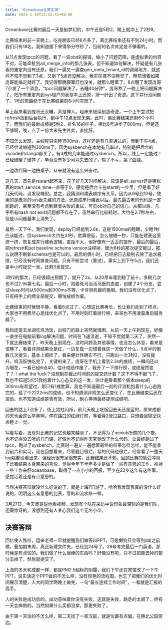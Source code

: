 ```yaml
---
title: "Oceanbase比赛实录"
date: 2024-1-10T12:32:41+08:00
---
```

Oceanbase比赛的最后一天是挺梦幻的，中午还是5秒2，晚上就冲上了2秒9。

比赛结束的前一天晚上，吃完晚饭已经8点多了，离比赛结束还有不到24小时。而我们只有18名，我知道接下来得争分夺秒了，目前的名次肯定是不够看的。

从11点发现tpcc的问题，看了一波obd的报错，缩小了问题范围，是虚拟表的内容不对，可能牵扯到all_merge_info的那几张表，但不知道如何解决，怀疑是有几张表的重定向没有还原。我们一遍又一遍查gen_meta_tenant_id的调用地方，就这样不知不觉到了3点，又到了5点还没解决。我实在撑不住睡觉了，睡前想着如果庞哥能搞定就好了。我记得那晚寝室灯也没关，就那么睡着了。8点醒了发现庞哥7点发了一个消息，“tpcc问题解决了，去睡40分钟”，庞哥熬了一晚上把问题解决了，把所有重定向到sys租户的表基本上还原，肝一肝出了奇迹。这下并行没问题了。1号的思路终于在比赛结束前6小时实现了。

早上起来看到庞哥还没睡，真是神人。起床来继续创造奇迹，一个上午尝试把refresh放到后台执行，到中午12点发现无果。此时，离比赛结束还剩6个小时了，而我们的最新成绩是5秒2，排名16的样子，相比6号进步了800ms，但是还不够啊，唉，点了一份大米先生外卖，直接肝。

不知怎么发现，主线程只需睡1500ms，这样还是有几率通过的，而到下午4点，已经尝试缩短到300ms了，因为sysbench在本地有几率过，特别是把后台的vscode和clangd都关了，有3成的几率能通过sysbench，所以，线上一定能过！已经破罐子破摔了，毕竟没有多少可以失去的了，输了不亏，赢了血赚。

一边改代码一边拍桌子，从来就没有这么兴奋过。

这几天，首先是restart起不来，花了好几天时间解决，应该是all_server还是哪张表的start_service_time一直等于0，感觉是后台卡在start的一步里，但是看了好几天代码，没发现端倪。总之，我猜测和建表顺序有关系，因为从9号到10号，使用的是庞哥的sys表先建的方法，还原成串行建表以后，最先最古老的代码是一定能跑的，甚至没有考虑到建表失败的重试，可见ob对自己的信心。从那以后，几乎所有hash not exist问题都不存在了，虽然串行比较耗时，大约在2.7秒左右，但是小问题基本上消失了。

最后一天下午，我们发现，deploy已经能到3.6s，这是1500ms的睡眠，少睡1秒应该能过，但sysbench大约在31秒，胜算很低，怎么缩短一秒，只能在建表这里挤一挤，恢复成并行建表逻辑，差距不大，但好像有一丢丢的提升，最后的最后，把refresh和set baseline schema version注释掉，因为6秒的那次提交能过，那么说明不刷新schema也是可以的。最后的俩小时，已经把日志级别去除了追求极限，已经没有时间排查问题，只有不断尝试（重试）。事实上到下午5点，我们还是半小时提交一发，还剩3发提交。

3秒2的那次，已经很超出预期了，提升了2s，从20吊车尾到稳了前十。多刷几次也不过2.9s第七名。最后一小时，抱着死马当活马医的态度，创建了4个分支，尝试sleep时间从500ms到300ms不等，卡评测机器的极限。我们没有优化点了，只有把手上的牌全部提交，哪怕成绩作废。

比赛结束的时候很平静，看着6点过了，心想这比赛再长，也让我们走到了终点，大家也不用费尽心思找优化点了，不用时刻盯着排行榜，来哥也不用凌晨重启服务器了。

我和庞哥去龙湖吃鸡汤饭，出校门的路上突然就很困，从前一天上午到现在，好像一直坐在电脑前看log解决问题，时间在飞速流逝，不知不觉就第二天了，突然一下就比赛结束了，昨天晚上到现在，没时间顾及其他事情，也没怎么休息，看来是该睡了，看着评测结果全是红，一边复盘一边想着我这一天做了什么。5点半的倒数几次提交，基本上都挂了。看来健壮性确实不行，只跑出一次3秒2，没有提升。鸡汤饭快吃完了，关键的来了，庞哥在手机上看到2.3s的成绩，一瞬间还以为眼花，一看已经6点40，估计成绩作废了，我开了一下排行榜，成绩居然变了？！what the fuck？没想到在截止时间前的提交还计数？这下不得不起飞了，我也不知道5点51我抱着什么心态交的这一发，估计是看着那个版本sleep的300ms有希望过，那只有1成胜算，我也不知道最后一刻的评测机抱着什么心态跑完的，给了个2222ms的成绩，也不知道测评榜怎么还变化了，在比赛结束后还在滚动。也不知道成绩是否有效，所以，耐心等待最终提测成绩吧。

回去的路上7点多了，街上霓虹闪烁，前几天晚上吃饭回去天还是蓝的，原来成都的天也会这么早黑啊。停在路口的红绿灯前，等着蓉2驶过路口，只想着回寝室快点睡上一觉。

写着写着，发现对比赛的记忆也越来越淡了，不记得为了miniob所熬的几个夜，也不记得没去听的几门课，好像也不记得昨天究竟改了什么代码，让最终跑过了tpcc，跑过了sysbench。比赛时一遍又一遍想着最终的结果怎样怎样，能不能拿到前六和实习，现在回想看来，尽管题目很烂，写的代码也很烂，经常看了一整天log啥都没看出来，但经历很充足很充实，比赛结果还不赖，回顾比赛的感受冲淡了比赛结果本身带来的喜悦。觉得今年下半年多少是做了一些有意思的工作，推掉一些工作来肝oceanbase，取得了一点小小的回报，至少在22岁这年有这件事，感觉活着还是有点意思的。

当然决赛答辩就没什么好说的了，就是上海7日游了。哈哈我发现我真的没什么好说的。明明这么有意思的比赛，写的和流水账一样。



3月27日，今天庞哥说他看视频，发现有个队在采访中说印象最深刻的是我们队，还蛮惊讶的，没想到还有人关心我们这个无名小卒。

## 决赛答辩
回忆使人憔悴，运来老师一早就提醒我们做答辩PPT，可是懒狗只会等到ddl之前做。叠加期末周，真正新建文件夹，已经到24号了。29号考完最后一门英语，那时候是有点慌的。我们做了什么很棒的东西吗？好像没有吧，只不过把能去掉的部分去掉了，然后就提交了。

上海的冬天和成都一样，都是PM2.5超标的阴霾，我们下午还在宾馆改了一下午PPT。说实话这个PPT做的不怎么样，没有惊艳的流程图，也忘了把我们的优化时间展示清楚，人大的同学两晚上做完，一句“最长连续工作时间”，一看就是汇报的高手。



人的失败是成功后的。成功意味着你没有失败，这就是失败，路走的太顺了，终有一天会摔倒的。当然如果什么奖都没拿，那更失败了。

由于第一天住的不怎么样，第二天找了一家汉庭，就是位置有点偏，在匣北公园旁边。

